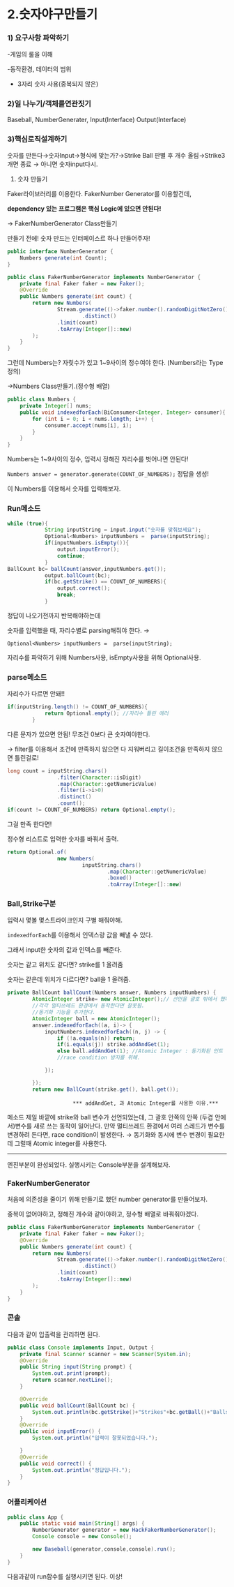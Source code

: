 # 2.숫자야구만들기

### 1) 요구사항 파악하기

-게임의 룰을 이해

-동작환경, 데이터의 범위

- 3자리 숫자 사용(중복되지 않은)

### 2)일 나누기/객체를연관짓기

Baseball, NumberGenerater, Input(Interface) Output(Interface)

### 3)핵심로직설계하기

숫자를 만든다→숫자Input→형식에 맞는가?→Strike Ball 판별 후 개수 올림→Strike3개면 종료 → 아니면 숫자input다시.

1. 숫자 만들기

Faker라이브러리를 이용한다. FakerNumber Generator를 이용할건데,

 **dependency 있는 프로그램은 핵심 Logic에 있으면 안된다!** 

→ FakerNumberGenerator Class만들기

만들기 전에! 숫자 만드는 인터페이스르 하나 만들어주자! 

```java
public interface NumberGenerator {
    Numbers generate(int Count);
}
```

```java
public class FakerNumberGenerator implements NumberGenerator {
    private final Faker faker = new Faker();
    @Override
    public Numbers generate(int count) {
        return new Numbers(
                Stream.generate(()->faker.number().randomDigitNotZero())
                        .distinct()
                .limit(count)
                .toArray(Integer[]::new)
        );
    }
}
```

그런데 Numbers는? 자릿수가 있고 1~9사이의 정수여야 한다. (Numbers라는 Type정의)

→Numbers Class만들기.(정수형 배열)

```java
public class Numbers {
    private Integer[] nums;
    public void indexedforEach(BiConsumer<Integer, Integer> consumer){
        for (int i = 0; i < nums.length; i++) {
            consumer.accept(nums[i], i);
        }
    }
}
```

Numbers는 1~9사이의 정수, 입력시 정해진 자리수를 벗어나면 안된다!

`Numbers answer = generator.generate(COUNT_OF_NUMBERS);` 정답을 생성!

이 Numbers를 이용해서 숫자를 입력해보자. 

### Run메소드

```java
while (true){
            String inputString = input.input("숫자를 맞춰보세요");
            Optional<Numbers> inputNumbers =  parse(inputString);
            if(inputNumbers.isEmpty()){
                output.inputError();
                continue;
            }
BallCount bc= ballCount(answer,inputNumbers.get());
            output.ballCount(bc);
            if(bc.getStrike() == COUNT_OF_NUMBERS){
                output.correct();
                break;
            }
```

정답이 나오기전까지 반복해야하는데

숫자를 입력했을 때, 자리수별로 parsing해줘야 한다. →

 `Optional<Numbers> inputNumbers =  parse(inputString);` 

자리수를 파악하기 위해 Numbers사용, isEmpty사용을 위해 Optional사용.

### parse메소드

자리수가 다르면 안돼!!

```java
if(inputString.length() != COUNT_OF_NUMBERS){
            return Optional.empty(); //자리수 틀린 에러
        }
```

다른 문자가 있으면 안됨! 무조건 0보다 큰 숫자여야한다. 

→ filter를 이용해서 조건에 만족하지 않으면 다 지워버리고 길이조건을 만족하지 않으면 틀린걸로!

```java
long count = inputString.chars()
                .filter(Character::isDigit)
                .map(Character::getNumericValue)
                .filter(i->i>0)
                .distinct()
                .count();
if(count != COUNT_OF_NUMBERS) return Optional.empty();
```

그걸 만족 한다면! 

정수형 리스트로 입력한 숫자를 바꿔서 출력.

```java
return Optional.of(
                new Numbers(
                        inputString.chars()
                                .map(Character::getNumericValue)
                                .boxed()
                                .toArray(Integer[]::new)
```

### Ball,Strike구분

입력시 몇볼 몇스트라이크인지 구별 해줘야해.

`indexedforEach`를 이용해서 인덱스랑 값을 빼낼 수 있다. 

그래서 input한 숫자의 값과 인덱스를 빼준다.

숫자는 같고 위치도 같다면? strike를 1 올려줌

숫자는 같은데 위치가 다르다면? ball을 1 올려줌.

```java
private BallCount ballCount(Numbers answer, Numbers inputNumbers) {
        AtomicInteger strike= new AtomicInteger();// 선언을 괄호 밖에서 했다. 괄호 안에서 밖으로 쓰는거는 제한됨.
        //각각 멀티쓰레드 환경에서 동작한다면 잘못됨.
        //동기화 기능을 추가한다.
        AtomicInteger ball = new AtomicInteger();
        answer.indexedforEach((a, i)-> {
            inputNumbers.indexedforEach((n, j) -> {
                if (!a.equals(n)) return;
                if(i.equals(j)) strike.addAndGet(1);
                else ball.addAndGet(1); //Atomic Integer : 동기화된 인트
                //race condition 방지를 위해.

            });

        });
        return new BallCount(strike.get(), ball.get());
```

                         *** addAndGet, 과 Atomic Integer를 사용한 이유.***

메소드 제일 바깥에 strike와 ball 변수가 선언되었는데, 그 괄호 안쪽의 안쪽 (두겹 안에서)변수를 새로 쓰는 동작이 일어난다. 만약 멀티쓰레드 환경에서 여러 스레드가 변수를 변경하려 든다면, race condition이 발생한다. → 동기화와 동시에 변수 변경이 필요한데 그럴때 Atomic integer를 사용한다.

---

엔진부분이 완성되었다. 실행시키는 Console부분을 설계해보자.

### FakerNumberGenerator

처음에 의존성을 줄이기 위해 만들기로 했던 number generator를 만들어보자.

중복이 없어야하고, 정해진 개수와 같아야하고, 정수형 배열로 바꿔줘야겠다.

```java
public class FakerNumberGenerator implements NumberGenerator {
    private final Faker faker = new Faker();
    @Override
    public Numbers generate(int count) {
        return new Numbers(
                Stream.generate(()->faker.number().randomDigitNotZero())
                        .distinct()
                .limit(count)
                .toArray(Integer[]::new)
        );
    }
}
```

### 콘솔

다음과 같이 입출력을 관리하면 된다.

```java
public class Console implements Input, Output {
    private final Scanner scanner = new Scanner(System.in);
    @Override
    public String input(String prompt) {
        System.out.print(prompt);
        return scanner.nextLine();
    }

    @Override
    public void ballCount(BallCount bc) {
        System.out.println(bc.getStrike()+"Strikes"+bc.getBall()+"Balls");
    }
    @Override
    public void inputError() {
        System.out.println("입력이 잘못되었습니다.");

    }
    @Override
    public void correct() {
        System.out.println("정답입니다.");
    }
}
```

### 어플리케이션

```java
public class App {
    public static void main(String[] args) {
        NumberGenerator generator = new HackFakerNumberGenerator();
        Console console = new Console();

        new Baseball(generator,console,console).run();
    }
}
```

다음과같이 run함수를 실행시키면 된다. 이상!